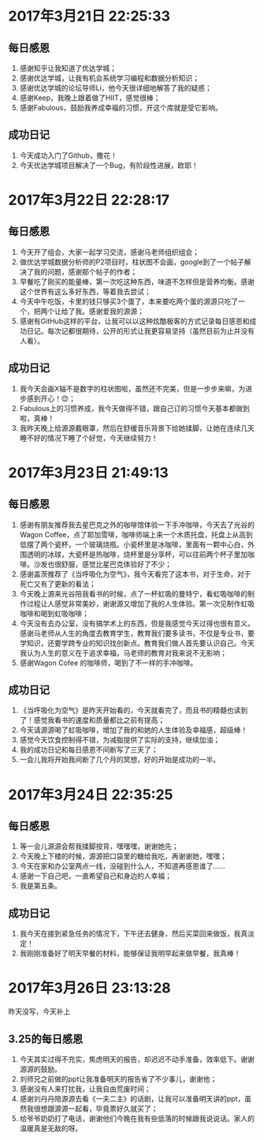 # 2017年3月21日 22:25:33  
## 每日感恩  
1. 感谢知乎让我知道了优达学城；  
2. 感谢优达学城，让我有机会系统学习编程和数据分析知识；  
3. 感谢优达学城的论坛导师Li，他今天很详细地解答了我的疑惑；  
4. 感谢Keep，我晚上跟着做了HIIT，感觉很棒；
5. 感谢Fabulous，鼓励我养成幸福的习惯，开这个库就是受它影响。  
## 成功日记  
1. 今天成功入门了Github，撒花！  
2. 今天优达学城项目解决了一个Bug，有阶段性进展，欧耶！  

# 2017年3月22日 22:28:17  
## 每日感恩  
1. 今天开了组会，大家一起学习交流，感谢马老师组织组会；  
2. 做优达学城数据分析师的P2项目时，柱状图不会画，google到了一个帖子解决了我的问题，感谢那个帖子的作者；  
3. 早餐吃了刚买的能量棒，第一次吃这种东西，味道不怎样但是营养均衡。感谢这个世界有这么多好东西，等着我去尝试；  
4. 今天中午吃饭，卡里的钱只够买3个蛋了，本来要吃两个蛋的源源只吃了一个，把两个让给了我。感谢爱我的源源；  
5. 感谢有GitHub这样的平台，让我可以以这种炫酷极客的方式记录每日感恩和成功日记。每次记都很期待，公开的形式让我更容易坚持（虽然目前为止并没有人看）。  
## 成功日记  
1. 我今天会画X轴不是数字的柱状图啦，虽然还不完美，但是一步步来嘛，为进步感到开心！😊；  
2. Fabulous上的习惯养成，我今天做得不错，跟自己订的习惯今天基本都做到啦，真棒！  
3. 我昨天晚上给源源戴眼罩，然后在舒缓音乐背景下给她揉脚，让她在连续几天睡不好的情况下睡了个好觉，今天继续努力！  

# 2017年3月23日 21:49:13  
## 每日感恩  
1. 感谢有朋友推荐我去星巴克之外的咖啡馆体验一下手冲咖啡，今天去了光谷的Wagon Coffee，点了耶加雪啡，咖啡师端上来一个木质托盘，托盘上从高到低摆了两个瓷杯，一个玻璃烧瓶。小瓷杯里是冰咖啡，里面有一颗中心白，外围透明的冰球，大瓷杯是热咖啡，烧杯里是分享杯，可以往前两个杯子里加咖啡。沙发也很舒服，感觉比星巴克体验好了不少；  
2. 感谢盖茨推荐了《当呼吸化为空气》，我今天看完了这本书，对于生命，对于死亡又有了更新的看法；  
3. 今天晚上源来光谷陪我看书的时候，点了一杯虹吸的曼特宁，看虹吸咖啡的制作过程让人感觉非常美妙，谢谢源又增加了我的人生体验。第一次见制作虹吸咖啡和喝到虹吸咖啡；  
4. 今天没有去办公室，没有搞学术上的东西，但是我感觉今天过得也很有意义。感谢马老师从人生的角度去教育学生，教育我们要多读书，不仅是专业书，要学知识，还要学跨专业的知识找创新点。教育我们做人首先要认识自己。今天我认为人生的意义在于追求幸福，马老师的教育对我来说不无影响；  
5. 感谢Wagon Cofee 的咖啡师，喝到了不一样的手冲咖啡。  
## 成功日记  
1. 《当呼吸化为空气》是昨天开始看的，今天就看完了，而且书的精髓也读到了！感觉我看书的速度和质量都比之前有提高；  
2. 今天请源源喝了虹吸咖啡，增加了我的和她的人生体验及幸福感，超级棒！  
3. 感觉今天饮食控制得不错，为减脂提供了实际的支持，继续加油；  
4. 我的成功日记和每日感恩不间断写了三天了；  
5. 一会儿我将开始我间断了几个月的冥想，好的开始是成功的一半。  

# 2017年3月24日 22:35:25  
## 每日感恩  
1. 等一会儿源源会帮我揉脚按背，嘿嘿嘿，谢谢她先；  
2. 今天晚上下楼的时候，源源把口袋里的糖给我吃，再谢谢她，嘿嘿；  
3. 今天在家和办公室两点一线，没碰到什么人，不知道再感恩谁了……  
4. 感谢一下自己吧，一直希望自己和身边的人幸福；  
5. 我是第五条。  
## 成功日记
1. 我今天在接到紧急任务的情况下，下午还去健身，然后买菜回来做饭，我真淡定！
2. 我刚刚准备好了明天早餐的材料，能够保证我明早起来做早餐，我真棒！  

# 2017年3月26日 23:13:28  
昨天没写，今天补上  
## 3.25的每日感恩  
1. 今天其实过得不充实，焦虑明天的报告，却迟迟不动手准备，效率低下。谢谢源源的鼓励。  
2. 刘师兄之前做的ppt让我准备明天的报告省了不少事儿，谢谢他；  
3. 感谢没有人来打扰我，让我自由荒废时间；  
4. 感谢刘丹丹陪源源去看《一夫二主》的话剧，让我可以准备明天讲的ppt，虽然我很想跟源源一起看，毕竟票好久就买了； 
5. 给爷爷奶奶打了电话，谢谢他们今晚在我有些低落的时候跟我说说话。家人的温暖真是无敌的呀。
